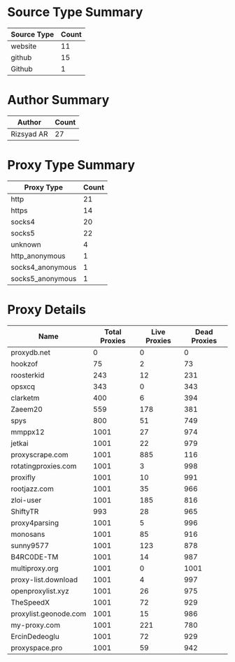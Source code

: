 # Source Type Summary

| Source Type | Count |
|-------------|-------|
| website | 11 |
| github | 15 |
| Github | 1 |


# Author Summary

| Author | Count |
|--------|-------|
| Rizsyad AR | 27 |


# Proxy Type Summary

| Proxy Type | Count |
|------------|-------|
| http | 21 |
| https | 14 |
| socks4 | 20 |
| socks5 | 22 |
| unknown | 4 |
| http_anonymous | 1 |
| socks4_anonymous | 1 |
| socks5_anonymous | 1 |


# Proxy Details

| Name | Total Proxies | Live Proxies | Dead Proxies |
|------|---------------|--------------|---------------|
| proxydb.net | 0 | 0 | 0 |
| hookzof | 75 | 2 | 73 |
| roosterkid | 243 | 12 | 231 |
| opsxcq | 343 | 0 | 343 |
| clarketm | 400 | 6 | 394 |
| Zaeem20 | 559 | 178 | 381 |
| spys | 800 | 51 | 749 |
| mmppx12 | 1001 | 27 | 974 |
| jetkai | 1001 | 22 | 979 |
| proxyscrape.com | 1001 | 885 | 116 |
| rotatingproxies.com | 1001 | 3 | 998 |
| proxifly | 1001 | 10 | 991 |
| rootjazz.com | 1001 | 35 | 966 |
| zloi-user | 1001 | 185 | 816 |
| ShiftyTR | 993 | 28 | 965 |
| proxy4parsing | 1001 | 5 | 996 |
| monosans | 1001 | 85 | 916 |
| sunny9577 | 1001 | 123 | 878 |
| B4RC0DE-TM | 1001 | 14 | 987 |
| multiproxy.org | 1001 | 0 | 1001 |
| proxy-list.download | 1001 | 4 | 997 |
| openproxylist.xyz | 1001 | 26 | 975 |
| TheSpeedX | 1001 | 72 | 929 |
| proxylist.geonode.com | 1001 | 15 | 986 |
| my-proxy.com | 1001 | 221 | 780 |
| ErcinDedeoglu | 1001 | 72 | 929 |
| proxyspace.pro | 1001 | 59 | 942 |
